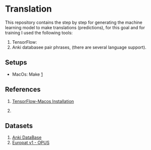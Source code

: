 # Translation

This repository contains the step by step for generating the machine learning  model to make translations (predictions), for this goal and for training I used the following tools:

1. TensorFlow: 
2. Anki databasee pair phrases, (there are several language support).

## Setups
- MacOs: Make [1](#references)

## References

1. [TensorFlow-Macos Installation](https://developer.apple.com/metal/tensorflow-plugin/)


3. [](https://www.manythings.org/anki/)

## Datasets 

1. [Anki DataBase ](http://www.manythings.org/anki/)
2. [Europat v1 - OPUS](https://opus.nlpl.eu/EuroPat-v1.php)